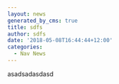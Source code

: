 ```yaml
---
layout: news
generated_by_cms: true
title: sdfs
author: sdfs
date: '2018-05-08T16:44:44+12:00'
categories:
  - Nav News
---
```

asadsadasdasd
